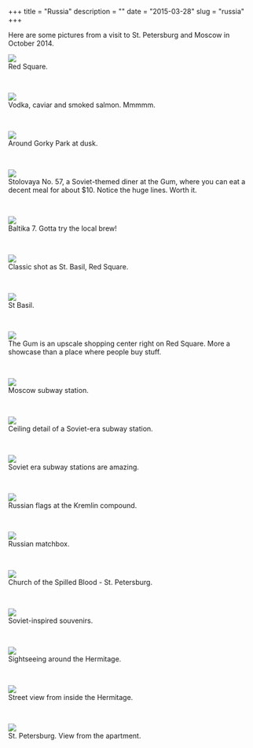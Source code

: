 +++
title = "Russia"
description = ""
date = "2015-03-28"
slug = "russia"
+++

Here are some pictures from a visit to St. Petersburg and Moscow in October 2014.

<p><img src="http://36.media.tumblr.com/345fef073c5dc0a3e57a369bd0c5be67/tumblr_njsc5xYCSL1qz7ur9o1_1280.jpg" class="profile"><br />
Red Square.</p><br />

<p><img src="http://41.media.tumblr.com/828a74b77b6cbb1fa7ba1b81f01a76a8/tumblr_njsc54cAVW1qz7ur9o1_1280.jpg" class="profile"><br />
Vodka, caviar and smoked salmon. Mmmmm.</p><br />

<p><img src="http://36.media.tumblr.com/76837855bb3a1ba5dcf68a013ba996e5/tumblr_njsc3xbndF1qz7ur9o1_1280.jpg" class="profile"><br />
Around Gorky Park at dusk.</p><br />

<p><img src="http://41.media.tumblr.com/8dd19add4ff089920af53119c62467dc/tumblr_njsbwnz1Nl1qz7ur9o1_1280.jpg" class="profile"><br />
Stolovaya No. 57, a Soviet-themed diner at the Gum, where you can eat a decent meal for about $10. Notice the huge lines. Worth it.</p><br />

<p><img src="http://41.media.tumblr.com/b7daeb2071b90b91b9e49ea266066712/tumblr_njsbt8Bqnv1qz7ur9o1_1280.jpg" class="profile"><br />
Baltika 7. Gotta try the local brew!</p><br />

<p><img src="http://40.media.tumblr.com/2850b68a08a986d33f8e303a6e72f304/tumblr_njsbrizuKY1qz7ur9o1_1280.jpg" class="profile"><br />
Classic shot as St. Basil, Red Square.</p><br />

<p><img src="http://36.media.tumblr.com/e86708ba4dd6bb60ff08d66bf2ac982d/tumblr_njsbq6nX1b1qz7ur9o1_1280.jpg" class="profile"><br />
St Basil.</p><br />

<p><img src="http://41.media.tumblr.com/6fdf2dc3c1e11b403e18c30ef1ffaf61/tumblr_njsbp7LMAo1qz7ur9o1_1280.jpg" class="profile"><br />
The Gum is an upscale shopping center right on Red Square. More a showcase than a place where people buy stuff.</p><br />

<p><img src="http://41.media.tumblr.com/440e39066290cd3a622e9d0ddff0cb60/tumblr_njsbllXlOT1qz7ur9o1_1280.jpg" class="profile"><br />
Moscow subway station.</p><br />

<p><img src="http://40.media.tumblr.com/da57d9215fe5c91cf550f568d1e073d9/tumblr_njsbko6Dsm1qz7ur9o1_1280.jpg" class="profile"><br />
Ceiling detail of a Soviet-era subway station.</p><br />

<p><img src="http://36.media.tumblr.com/6d7ffe41c3cc74b5239bce0f4cb45bb9/tumblr_njsbiqVNfR1qz7ur9o1_1280.jpg" class="profile"><br />
Soviet era subway stations are amazing.</p><br />

<p><img src="http://40.media.tumblr.com/9525a4add294bfa90e0384ff3bd1b135/tumblr_njsbhbquxS1qz7ur9o1_1280.jpg" class="profile"><br />
Russian flags at the Kremlin compound.</p><br />

<p><img src="http://36.media.tumblr.com/bb7fe01f3c9f38009ac143a31714ffd4/tumblr_njsbfyVTKX1qz7ur9o1_1280.jpg" class="profile"><br />
Russian matchbox.</p><br />

<p><img src="http://40.media.tumblr.com/6d87d638dd85e5becce7b7b1634479cd/tumblr_njsbemErgw1qz7ur9o1_1280.jpg" class="profile"><br />
Church of the Spilled Blood - St. Petersburg.</p><br />

<p><img src="http://41.media.tumblr.com/92d3f47a99d6a23eb804b8ff0e4b06ba/tumblr_njsbcu6cjx1qz7ur9o1_1280.jpg" class="profile"><br />
Soviet-inspired souvenirs.</p><br />

<p><img src="http://40.media.tumblr.com/e33977514b74a42f093c0e96ca2d9140/tumblr_njsbb3TL9U1qz7ur9o1_1280.jpg" class="profile"><br />
Sightseeing around the Hermitage.</p><br />

<p><img src="http://41.media.tumblr.com/9f6eb35345a4f959f1e591b981afe5d8/tumblr_njsb8qrm7F1qz7ur9o1_1280.jpg" class="profile"><br />
Street view from inside the Hermitage.</p><br />

<p><img src="http://41.media.tumblr.com/965f60bcea56ba1efcdd7cedcf70e9be/tumblr_njsb78r0lH1qz7ur9o1_1280.jpg" class="profile"><br />
St. Petersburg. View from the apartment.</p><br />